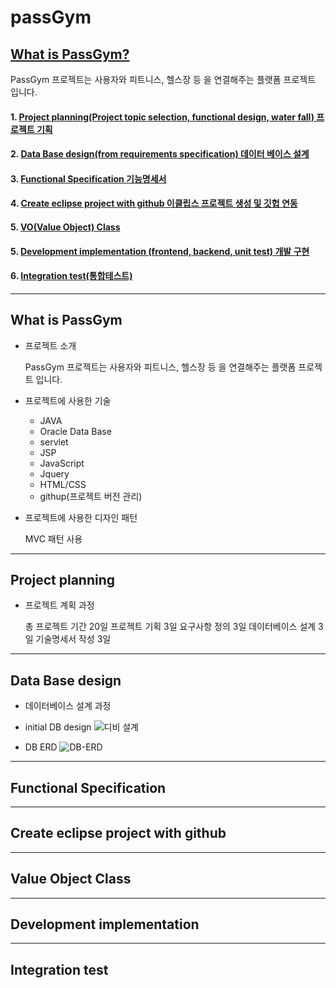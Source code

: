 # passGym

## [What is PassGym?](#what-is-passgym)
PassGym 프로젝트는 사용자와 피트니스, 헬스장 등 을 연결해주는 플랫폼 프로젝트 입니다.

#### 1. [Project planning(Project topic selection, functional design, water fall) 프로젝트 기획](#project-planning)
#### 2. [Data Base design(from requirements specification) 데이터 베이스 설계](#data-base-design)
#### 3. [Functional Specification 기능명세서](#functional-specification)
#### 4. [Create eclipse project with github 이클립스 프로젝트 생성 및 깃헙 연동](#create-eclipse-project-with-github)
#### 5. [VO(Value Object) Class](#value-object-class)
#### 5. [Development implementation (frontend, backend, unit test) 개발 구현](#development-implementation)
#### 6. [Integration test(통합테스트)](integration-test)

---------------------------------------------------------
## What is PassGym       

- 프로젝트 소개

  PassGym 프로젝트는 사용자와 피트니스, 헬스장 등 을 연결해주는 플랫폼 프로젝트 입니다.
  
- 프로젝트에 사용한 기술
   - JAVA
   - Oracle Data Base
   - servlet
   - JSP
   - JavaScript
   - Jquery
   - HTML/CSS
   - githup(프로젝트 버전 관리)

- 프로젝트에 사용한 디자인 패턴   

   MVC 패턴 사용
---------------------------------------------------------
## Project planning   

- 프로젝트 계획 과정   

  총 프로젝트 기간 20일 프로젝트 기획 3일 요구사항 정의 3일 데이터베이스 설계 3일 기술명세서 작성 3일
---------------------------------------------------------
## Data Base design

- 데이터베이스 설계 과정
- initial DB design
![디비 설계](https://user-images.githubusercontent.com/52642433/147849462-63dfc7fe-4565-42be-b287-c6838ad918a6.PNG)

- DB ERD
![DB-ERD](https://user-images.githubusercontent.com/52642433/147849521-cef145c9-4ae4-412a-93d9-c4fceaf5997f.PNG)

--------------------------------------------------------
## Functional Specification

--------------------------------------------------------
## Create eclipse project with github

--------------------------------------------------------
## Value Object Class

--------------------------------------------------------
## Development implementation

--------------------------------------------------------
## Integration test
